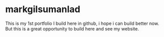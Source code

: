 # markgilsumanlad
This is my 1st portfolio I build here in github, i hope i can build better now. But this is a great opportunity to build here and see my website.
